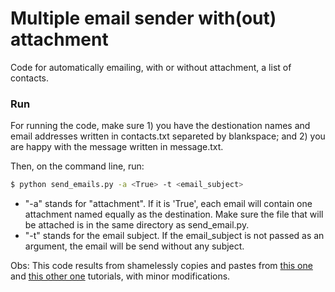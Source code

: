 # Multiple email sender with(out) attachment

Code for automatically emailing, with or without attachment, a list of contacts.

### Run

For running the code, make sure 1) you have the destionation names and email addresses written in contacts.txt separeted by blankspace; and 2) you are happy with the message written in message.txt.

Then, on the command line, run:
```sh
$ python send_emails.py -a <True> -t <email_subject>
```
  - "-a" stands for "attachment". If it is 'True', each email will contain one attachment named equally as the destination. Make sure the file that will be attached is in the same directory as send_email.py. 
  - "-t" stands for the email subject. If the email_subject is not passed as an argument, the email will be send without any subject.

Obs: This code results from shamelessly copies and pastes from [this one] and [this other one] tutorials, with minor modifications.

[this one]: https://www.freecodecamp.org/news/send-emails-using-code-4fcea9df63f/
[this other one]: https://www.tutorialspoint.com/send-mail-with-attachment-from-your-gmail-account-using-python
